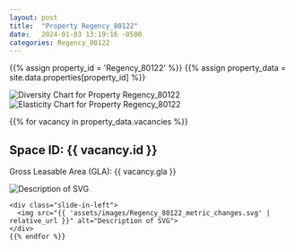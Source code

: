 ```yaml
---
layout: post
title:  "Property Regency_80122"
date:   2024-01-03 13:19:16 -0500
categories: Regency_80122
---
```


{{% assign property_id = 'Regency_80122' %}}
{{% assign property_data = site.data.properties[property_id] %}}

<div class="slide-in-left">
  <img src="{{ 'assets/images/Regency_80122_diversity.svg' | relative_url }}" alt="Diversity Chart for Property Regency_80122">
</div>

<!-- Slide-in SVG image -->
<div class="slide-in-left">
  <img src="{{ 'assets/images/Regency_80122_elasticity.svg' | relative_url }}" alt="Elasticity Chart for Property Regency_80122">
</div>

{{% for vacancy in property_data.vacancies %}}
  <h2>Space ID: {{ vacancy.id }}</h2>
  <p>Gross Leasable Area (GLA): {{ vacancy.gla }}</p>

   <div class="slide-in-left">
      <img src="{{ 'assets/images/Regency_80122_cotenant_impact.svg' | relative_url }}" alt="Description of SVG">
    </div>

    <div class="slide-in-left">
      <img src="{{ 'assets/images/Regency_80122_metric_changes.svg' | relative_url }}" alt="Description of SVG">
    </div>
    {{% endfor %}}    
